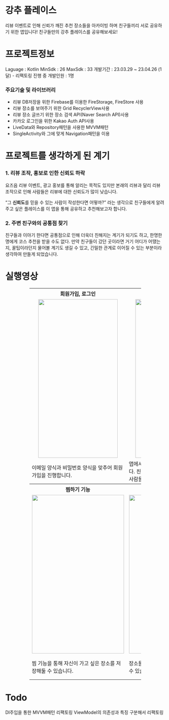 # 강추 플레이스
리뷰 이벤트로 인해 신뢰가 깨진 추천 장소들을 아카이빙 하며 친구들끼리 서로 공유하기 위한 앱입니다!
친구들만의 강추 플레이스를 공유해보세요!

# 프로젝트정보

Laguage : Kotlin 
MinSdk : 26 
MaxSdk : 33 
개발기간 : 23.03.29 ~ 23.04.26 (1달) - 리팩토링 진행 중 
개발인원 : 1명 




### 주요기술 및 라이브러리
- 리뷰 DB저장을 위한 Firebase를 이용한 FireStorage, FireStore 사용
- 리뷰 장소를 보여주기 위한 Grid RecyclerView사용
- 리뷰 장소 글쓰기 위한 장소 검색 API(Naver Search API)사용
- 카카오 로그인을 위한 Kakao Auth API사용
- LiveData와 Repository패턴을 사용한 MVVM패턴
- SingleActivity와 그에 맞게 Navigation패턴을 이용

# 프로젝트를 생각하게 된 계기

### 1. 리뷰 조작, 홍보로 인한 신뢰도 하락

요즈음 리뷰 이벤트, 광고 홍보를 통해 알리는 목적도 있지만 본래의 리뷰과 달리 리뷰 조작으로 인해 사람들은 리뷰에 대한 신뢰도가 많이 낮습니다.

“그 **신뢰도**를 믿을 수 있는 사람이 작성한다면 어떻까?” 라는 생각으로 친구들에게 알려주고 싶은 플레이스를 이 앱을 통해 공유하고 추천해보고자 합니다.

### 2. 주변 친구와의 공통점 찾기

친구들과 이야기 한다면 공통점으로 인해 더욱더 친해지는 계기가 되기도 하고, 한명한명에게 코스 추천을 받을 수도 없다. 만약 친구들이 갔던 곳이라면 거기 어디가 어땠는지, 꿀팁이라던지 물어볼 계기도 생길 수 있고, 긴밀한 관계로 이어질 수 있는 부분이라 생각하여 만들게 되었습니다.

# 실행영상

<table style="width:70%; margin:auto;">
  <tr>
    <th style="text-align:center; width:33.33%"><b> 회원가입, 로그인</b></th>
    <th style="text-align:center; width:33.33%"><b> 강추 화면 및 상세 페이지 </b></th>
      <th style="text-align:center; width:33.33%"><b> 강추 리뷰 쓰기 </b></th>
  </tr>
  <tr>
    <td style="text-align:center; "><img src="https://github.com/incava/GangChuPlace/assets/68988975/2a2c61d2-41a2-40e3-80b1-30ccf5ffc381.gif" width="250" height="500"></td>
    <td style="text-align:center;"><img src="https://github.com/incava/GangChuPlace/assets/68988975/5e259f4b-b2ee-4d1b-8815-1539432fa5d1.gif" width="250" height="500"></td>
    <td style="text-align:center;"><img src="https://github.com/incava/GangChuPlace/assets/68988975/4bf049cd-db48-40fa-b2c5-a9421e04b2a6.gif" width="290" height="500"></td>
  </tr>
  <tr>
    <td>이메일 양식과 비밀번호 양식을 맞추어 회원가입을 진행합니다.</td>
    <td>앱에서 사용한 사람들이 보는 강추 화면입니다. 친추 추천이 몇 명인지 볼 수 있고, 어떤사람들이 리뷰를 남겼는지 확인 가능합니다.</td>
    <td>강추하는 장소에 리뷰를 달 수 있습니다.</td>
  </tr>
 <tr>
    <th style="text-align:center; width:25%"><b> 찜하기 기능 </b></th>
    <th style="text-align:center; width:25%"><b> 강추 리뷰 필터 기능 </b></th>
    <th style="text-align:center; width:25%"><b> 룰렛 기능 </b></th>
      <th style="text-align:center; width:25%"><b> 친구추가 기능 </b></th>
  </tr>
  <tr>
    <td style="text-align:center;"><img src="https://github.com/incava/GangChuPlace/assets/68988975/44a9d0ac-ba13-4e63-ba0a-763c661b829e.gif" width="290" height="500"></td>
    <td style="text-align:center;"><img src="https://github.com/incava/GangChuPlace/assets/68988975/1d9a623f-b24d-4521-947e-9b8b3029bb48.gif" width="290" height="500"></td>
    <td style="text-align:center;"><img src="https://github.com/incava/GangChuPlace/assets/68988975/11f95d37-51d8-4df9-804b-a17150072859.gif" width="250" height="500"></td>
     <td style="text-align:center;"><img src="https://github.com/incava/GangChuPlace/assets/68988975/7b42898c-e607-490e-bfdf-1b9b1f00a792.gif" width="250" height="500"></td>
  </tr>
  <tr>
     <td>찜 기능을 통해 자신이 가고 싶은 장소를 저장해둘 수 있습니다.</td>
    <td>장소들을 여러 필터를 통해 결과를 정렬할 수 있습니다.</td>
    <td>룰렛을 통해 고민되는 장소들 중 선택할 수 있도록 도움을 줄 수 있습니다.</td>
        <td>친구 목록과 친구 요청 및 친구 수락 기능을 통해 친구들이 가본 곳을 한눈에 알 수 있습니다.</td>
  </tr>


</table>





# Todo 
DI주입을 통한 MVVM패턴 리팩토링
ViewModel의 의존성과 특징 구분해서 리팩토링


